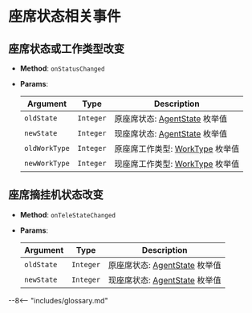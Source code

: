 # 座席状态相关事件

## 座席状态或工作类型改变

-   **Method**: `onStatusChanged`

-   **Params**:

    | Argument      | Type      | Description                         |
    | ------------- | --------- | ----------------------------------- |
    | `oldState`    | `Integer` | 原座席状态: [AgentState][] 枚举值   |
    | `newState`    | `Integer` | 现座席状态: [AgentState][] 枚举值   |
    | `oldWorkType` | `Integer` | 原座席工作类型: [WorkType][] 枚举值 |
    | `newWorkType` | `Integer` | 现座席工作类型: [WorkType][] 枚举值 |

## 座席摘挂机状态改变

-   **Method**: `onTeleStateChanged`

-   **Params**:

    | Argument      | Type      | Description                         |
    | ------------- | --------- | ----------------------------------- |
    | `oldState`    | `Integer` | 原座席状态: [AgentState][] 枚举值   |
    | `newState`    | `Integer` | 现座席状态: [AgentState][] 枚举值   |

[agentstate]: ../types/enums.md#座席状态
[worktype]: ../types/enums.md#座席工作类型

--8<-- "includes/glossary.md"
